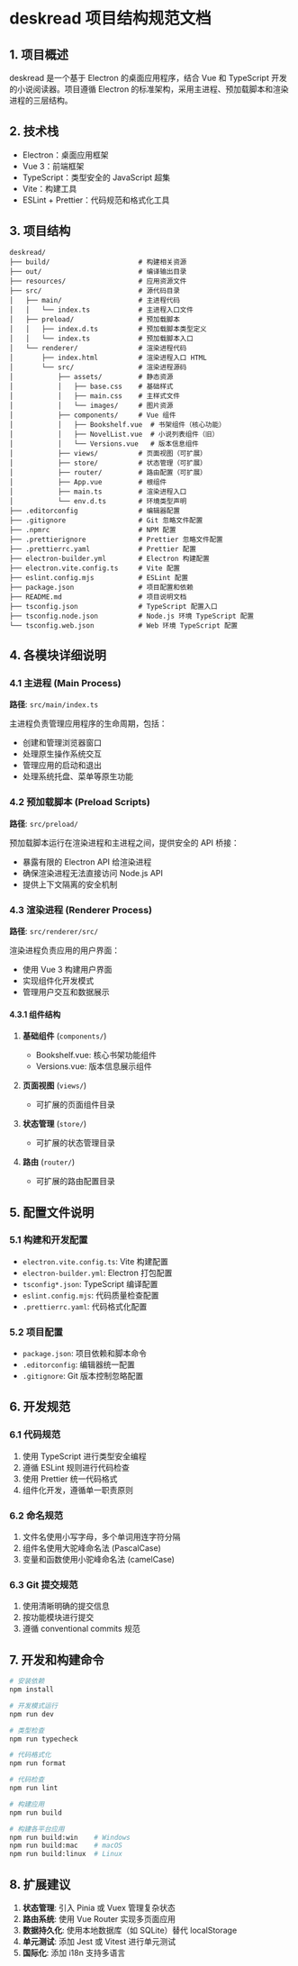 # deskread 项目结构规范文档

## 1. 项目概述

deskread 是一个基于 Electron 的桌面应用程序，结合 Vue 和 TypeScript 开发的小说阅读器。项目遵循 Electron 的标准架构，采用主进程、预加载脚本和渲染进程的三层结构。

## 2. 技术栈

- Electron：桌面应用框架
- Vue 3：前端框架
- TypeScript：类型安全的 JavaScript 超集
- Vite：构建工具
- ESLint + Prettier：代码规范和格式化工具

## 3. 项目结构

```
deskread/
├── build/                      # 构建相关资源
├── out/                        # 编译输出目录
├── resources/                  # 应用资源文件
├── src/                        # 源代码目录
│   ├── main/                   # 主进程代码
│   │   └── index.ts            # 主进程入口文件
│   ├── preload/                # 预加载脚本
│   │   ├── index.d.ts          # 预加载脚本类型定义
│   │   └── index.ts            # 预加载脚本入口
│   └── renderer/               # 渲染进程代码
│       ├── index.html          # 渲染进程入口 HTML
│       └── src/                # 渲染进程源码
│           ├── assets/         # 静态资源
│           │   ├── base.css    # 基础样式
│           │   ├── main.css    # 主样式文件
│           │   └── images/     # 图片资源
│           ├── components/     # Vue 组件
│           │   ├── Bookshelf.vue  # 书架组件（核心功能）
│           │   ├── NovelList.vue  # 小说列表组件（旧）
│           │   └── Versions.vue   # 版本信息组件
│           ├── views/          # 页面视图（可扩展）
│           ├── store/          # 状态管理（可扩展）
│           ├── router/         # 路由配置（可扩展）
│           ├── App.vue         # 根组件
│           ├── main.ts         # 渲染进程入口
│           └── env.d.ts        # 环境类型声明
├── .editorconfig               # 编辑器配置
├── .gitignore                  # Git 忽略文件配置
├── .npmrc                      # NPM 配置
├── .prettierignore             # Prettier 忽略文件配置
├── .prettierrc.yaml            # Prettier 配置
├── electron-builder.yml        # Electron 构建配置
├── electron.vite.config.ts     # Vite 配置
├── eslint.config.mjs           # ESLint 配置
├── package.json                # 项目配置和依赖
├── README.md                   # 项目说明文档
├── tsconfig.json               # TypeScript 配置入口
├── tsconfig.node.json          # Node.js 环境 TypeScript 配置
└── tsconfig.web.json           # Web 环境 TypeScript 配置
```

## 4. 各模块详细说明

### 4.1 主进程 (Main Process)

**路径**: `src/main/index.ts`

主进程负责管理应用程序的生命周期，包括：
- 创建和管理浏览器窗口
- 处理原生操作系统交互
- 管理应用的启动和退出
- 处理系统托盘、菜单等原生功能

### 4.2 预加载脚本 (Preload Scripts)

**路径**: `src/preload/`

预加载脚本运行在渲染进程和主进程之间，提供安全的 API 桥接：
- 暴露有限的 Electron API 给渲染进程
- 确保渲染进程无法直接访问 Node.js API
- 提供上下文隔离的安全机制

### 4.3 渲染进程 (Renderer Process)

**路径**: `src/renderer/src/`

渲染进程负责应用的用户界面：
- 使用 Vue 3 构建用户界面
- 实现组件化开发模式
- 管理用户交互和数据展示

#### 4.3.1 组件结构

1. **基础组件** (`components/`)
   - Bookshelf.vue: 核心书架功能组件
   - Versions.vue: 版本信息展示组件

2. **页面视图** (`views/`)
   - 可扩展的页面组件目录

3. **状态管理** (`store/`)
   - 可扩展的状态管理目录

4. **路由** (`router/`)
   - 可扩展的路由配置目录

## 5. 配置文件说明

### 5.1 构建和开发配置

- `electron.vite.config.ts`: Vite 构建配置
- `electron-builder.yml`: Electron 打包配置
- `tsconfig*.json`: TypeScript 编译配置
- `eslint.config.mjs`: 代码质量检查配置
- `.prettierrc.yaml`: 代码格式化配置

### 5.2 项目配置

- `package.json`: 项目依赖和脚本命令
- `.editorconfig`: 编辑器统一配置
- `.gitignore`: Git 版本控制忽略配置

## 6. 开发规范

### 6.1 代码规范

1. 使用 TypeScript 进行类型安全编程
2. 遵循 ESLint 规则进行代码检查
3. 使用 Prettier 统一代码格式
4. 组件化开发，遵循单一职责原则

### 6.2 命名规范

1. 文件名使用小写字母，多个单词用连字符分隔
2. 组件名使用大驼峰命名法 (PascalCase)
3. 变量和函数使用小驼峰命名法 (camelCase)

### 6.3 Git 提交规范

1. 使用清晰明确的提交信息
2. 按功能模块进行提交
3. 遵循 conventional commits 规范

## 7. 开发和构建命令

```bash
# 安装依赖
npm install

# 开发模式运行
npm run dev

# 类型检查
npm run typecheck

# 代码格式化
npm run format

# 代码检查
npm run lint

# 构建应用
npm run build

# 构建各平台应用
npm run build:win    # Windows
npm run build:mac    # macOS
npm run build:linux  # Linux
```

## 8. 扩展建议

1. **状态管理**: 引入 Pinia 或 Vuex 管理复杂状态
2. **路由系统**: 使用 Vue Router 实现多页面应用
3. **数据持久化**: 使用本地数据库（如 SQLite）替代 localStorage
4. **单元测试**: 添加 Jest 或 Vitest 进行单元测试
5. **国际化**: 添加 i18n 支持多语言